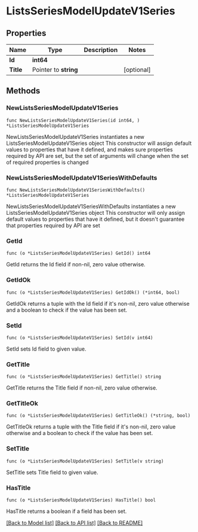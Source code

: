 # ListsSeriesModelUpdateV1Series

## Properties

Name | Type | Description | Notes
------------ | ------------- | ------------- | -------------
**Id** | **int64** |  | 
**Title** | Pointer to **string** |  | [optional] 

## Methods

### NewListsSeriesModelUpdateV1Series

`func NewListsSeriesModelUpdateV1Series(id int64, ) *ListsSeriesModelUpdateV1Series`

NewListsSeriesModelUpdateV1Series instantiates a new ListsSeriesModelUpdateV1Series object
This constructor will assign default values to properties that have it defined,
and makes sure properties required by API are set, but the set of arguments
will change when the set of required properties is changed

### NewListsSeriesModelUpdateV1SeriesWithDefaults

`func NewListsSeriesModelUpdateV1SeriesWithDefaults() *ListsSeriesModelUpdateV1Series`

NewListsSeriesModelUpdateV1SeriesWithDefaults instantiates a new ListsSeriesModelUpdateV1Series object
This constructor will only assign default values to properties that have it defined,
but it doesn't guarantee that properties required by API are set

### GetId

`func (o *ListsSeriesModelUpdateV1Series) GetId() int64`

GetId returns the Id field if non-nil, zero value otherwise.

### GetIdOk

`func (o *ListsSeriesModelUpdateV1Series) GetIdOk() (*int64, bool)`

GetIdOk returns a tuple with the Id field if it's non-nil, zero value otherwise
and a boolean to check if the value has been set.

### SetId

`func (o *ListsSeriesModelUpdateV1Series) SetId(v int64)`

SetId sets Id field to given value.


### GetTitle

`func (o *ListsSeriesModelUpdateV1Series) GetTitle() string`

GetTitle returns the Title field if non-nil, zero value otherwise.

### GetTitleOk

`func (o *ListsSeriesModelUpdateV1Series) GetTitleOk() (*string, bool)`

GetTitleOk returns a tuple with the Title field if it's non-nil, zero value otherwise
and a boolean to check if the value has been set.

### SetTitle

`func (o *ListsSeriesModelUpdateV1Series) SetTitle(v string)`

SetTitle sets Title field to given value.

### HasTitle

`func (o *ListsSeriesModelUpdateV1Series) HasTitle() bool`

HasTitle returns a boolean if a field has been set.


[[Back to Model list]](../README.md#documentation-for-models) [[Back to API list]](../README.md#documentation-for-api-endpoints) [[Back to README]](../README.md)


